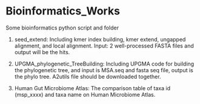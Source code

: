 # Bioinformatics_Works
Some bioinformatics python script and folder


1. seed_extend: Including kmer index building, kmer extend, ungapped alignment, and local alignment. Input: 2 well-processed FASTA files and output will be the hits.
  
2. UPGMA_phylogenetic_TreeBuilding: Including UPGMA code for building the phylogenetic tree, and input is MSA.seq and fasta seq file, output is the phylo tree. A2utils file should be downloaded together.

3. Human Gut Microbiome Atlas: The comparison table of taxa id (msp_xxxx) and taxa name on Human Microbiome Atlas.
